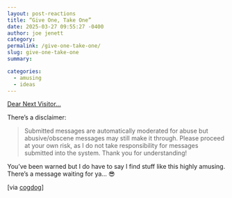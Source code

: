 ```yaml
---
layout: post-reactions
title: “Give One, Take One”
date: 2025-03-27 09:55:27 -0400
author: joe jenett
category: 
permalink: /give-one-take-one/
slug: give-one-take-one
summary: 

categories:
  - amusing
  - ideas
---
```

<a title="by Callum Thompson" href="https://www.dearnextvisitor.com/">Dear Next Visitor...</a>

There’s a disclaimer:
<blockquote><p>Submitted messages are automatically moderated for abuse but abusive/obscene messages may still make it through. Please proceed at your own risk, as I do not take responsibility for messages submitted into the system. Thank you for understanding!</p></blockquote>
You’ve been warned but I do have to say I find stuff like this highly amusing. There’s a message waiting for ya... 😎

[via <a title="source" href="https://pinboard.in/u:cogdog">cogdog</a>]




<a style="display:none;" href="https://brid.gy/publish/mastodon"><small>(cross-posted to mastodon)</small></a>